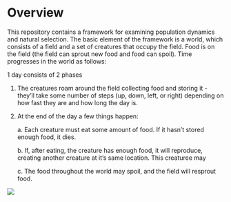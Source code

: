 # Overview

This repository contains a framework for examining population dynamics and natural selection. The basic element of the framework is a world, which consists of a field and a set of creatures that occupy the field. Food is on the field (the field can sprout new food and food can spoil).  Time progresses in the world as follows:

1 day consists of 2 phases

1. The creatures roam around the field collecting food and storing it - they’ll take some number of steps (up, down, left, or right) depending on how fast they are and how long the day is.

2. At the end of the day a few things happen:

    a. Each creature must eat some amount of food.  If it hasn’t stored enough food, it dies.

    b. If, after eating, the creature has enough food, it will reproduce, creating another creature at it’s same location.  This creaturee may

    c. The food throughout the world may spoil, and the field will resprout food.

 ![](the_first_days.gif)
